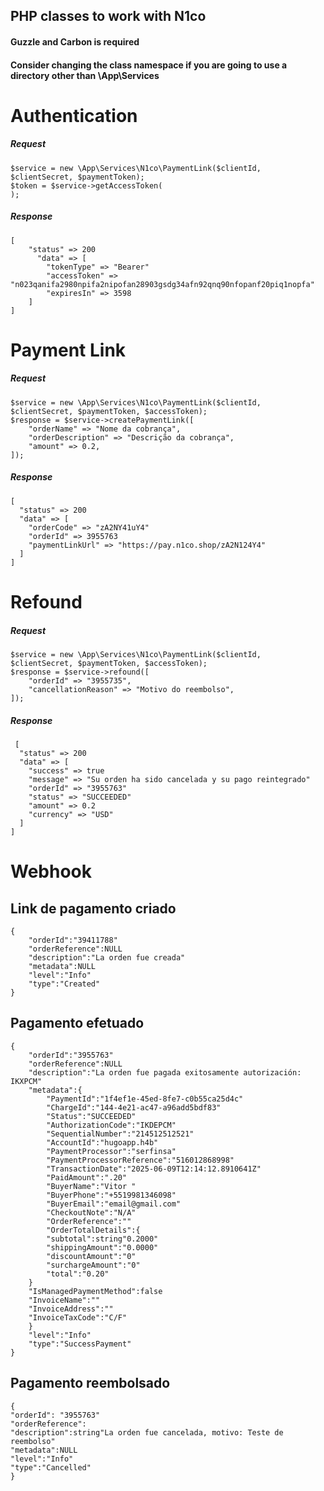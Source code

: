 ## PHP classes to work with N1co

#### Guzzle and Carbon is required
#### Consider changing the class namespace if you are going to use a directory other than \App\Services

# Authentication
##### Request
```
$service = new \App\Services\N1co\PaymentLink($clientId, $clientSecret, $paymentToken);
$token = $service->getAccessToken(
);
```

##### Response
```
[
    "status" => 200
      "data" => [
        "tokenType" => "Bearer"
        "accessToken" => "n023qanifa2980npifa2nipofan28903gsdg34afn92qnq90nfopanf20piq1nopfa"
        "expiresIn" => 3598
    ]
]
```

# Payment Link
##### Request
```
$service = new \App\Services\N1co\PaymentLink($clientId, $clientSecret, $paymentToken, $accessToken);
$response = $service->createPaymentLink([
    "orderName" => "Nome da cobrança",
    "orderDescription" => "Descrição da cobrança",
    "amount" => 0.2,
]);
```

##### Response
```
[
  "status" => 200
  "data" => [
    "orderCode" => "zA2NY41uY4"
    "orderId" => 3955763
    "paymentLinkUrl" => "https://pay.n1co.shop/zA2N124Y4"
  ]
]
```

# Refound
##### Request
```
$service = new \App\Services\N1co\PaymentLink($clientId, $clientSecret, $paymentToken, $accessToken);
$response = $service->refound([
    "orderId" => "3955735",
    "cancellationReason" => "Motivo do reembolso",
]);
```

##### Response
```
 [
  "status" => 200
  "data" => [
    "success" => true
    "message" => "Su orden ha sido cancelada y su pago reintegrado"
    "orderId" => "3955763"
    "status" => "SUCCEEDED"
    "amount" => 0.2
    "currency" => "USD"
  ]
]
```

# Webhook


## Link de pagamento criado
```
{
    "orderId":"39411788"
    "orderReference":NULL
    "description":"La orden fue creada"
    "metadata":NULL
    "level":"Info"
    "type":"Created"
}
```

## Pagamento efetuado
```
{
    "orderId":"3955763"
    "orderReference":NULL
    "description":"La orden fue pagada exitosamente autorización: IKXPCM"
    "metadata":{
        "PaymentId":"1f4ef1e-45ed-8fe7-c0b55ca25d4c"
        "ChargeId":"144-4e21-ac47-a96add5bdf83"
        "Status":"SUCCEEDED"
        "AuthorizationCode":"IKDEPCM"
        "SequentialNumber":"214512512521"
        "AccountId":"hugoapp.h4b"
        "PaymentProcessor":"serfinsa"
        "PaymentProcessorReference":"516012868998"
        "TransactionDate":"2025-06-09T12:14:12.8910641Z"
        "PaidAmount":".20"
        "BuyerName":"Vitor "
        "BuyerPhone":"+5519981346098"
        "BuyerEmail":"email@gmail.com"
        "CheckoutNote":"N/A"
        "OrderReference":""
        "OrderTotalDetails":{
        "subtotal":string"0.2000"
        "shippingAmount":"0.0000"
        "discountAmount":"0"
        "surchargeAmount":"0"
        "total":"0.20"
    }
    "IsManagedPaymentMethod":false
    "InvoiceName":""
    "InvoiceAddress":""
    "InvoiceTaxCode":"C/F"
    }
    "level":"Info"
    "type":"SuccessPayment"
}
```

## Pagamento reembolsado
```
{
"orderId": "3955763"
"orderReference":
"description":string"La orden fue cancelada, motivo: Teste de reembolso"
"metadata":NULL
"level":"Info"
"type":"Cancelled"
}

```

